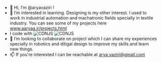 - 👋 Hi, I’m @aryavaziri !
- 👀 I’m interested in learning. Designing is my other interest. I used to work in industrial automation and machatronic fields specially in textile industry. You can see some of my projects here www.aaryaa.ir/projects.html
- I code with
![CDNJS](https://img.shields.io/badge/-react-61DAFB?style=plastic&logo=react&logoColor=black)
![CDNJS](https://img.shields.io/badge/React&logo=react)
- 💞️ I’m looking to collaborate on project which I can share my experiences specially in robotics and ditigal design to improve my skills and learn new things.
- 📫 If you're interested I can be reachable at arya.vaziri@gmail.com

<!---
aryavaziri/aryavaziri is a ✨ special ✨ repository because its `README.md` (this file) appears on your GitHub profile.
You can click the Preview link to take a look at your changes.
--->
